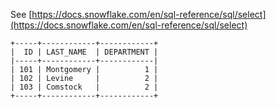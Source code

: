 See [https://docs.snowflake.com/en/sql-reference/sql/select](https://docs.snowflake.com/en/sql-reference/sql/select)
```
+-----+------------+------------+
|  ID | LAST_NAME  | DEPARTMENT |
|-----+------------+------------|
| 101 | Montgomery |          1 |
| 102 | Levine     |          2 |
| 103 | Comstock   |          2 |
+-----+------------+------------+
```
